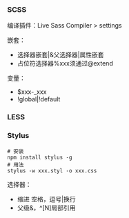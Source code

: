### SCSS

编译插件：Live Sass Compiler > settings

嵌套：

- 选择器嵌套|&父选择器|属性嵌套
- 占位符选择器%xxx须通过@extend

变量：

- $xxx-_xxx
- !global|!default

### LESS

### Stylus

```shell
# 安装
npm install stylus -g
# 用法
stylus -w xxx.styl -o xxx.css
```

选择器：

- 缩进 空格，逗号|换行
- 父级&，^[N]局部引用
